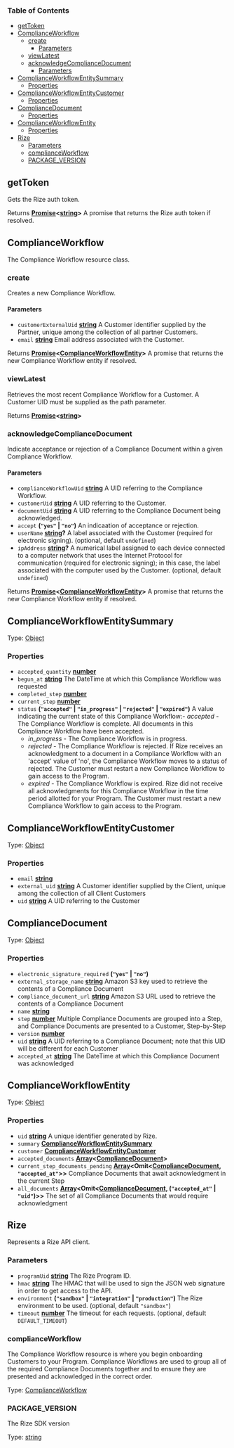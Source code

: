 <!-- Generated by documentation.js. Update this documentation by updating the source code. -->

### Table of Contents

-   [getToken][1]
-   [ComplianceWorkflow][2]
    -   [create][3]
        -   [Parameters][4]
    -   [viewLatest][5]
    -   [acknowledgeComplianceDocument][6]
        -   [Parameters][7]
-   [ComplianceWorkflowEntitySummary][8]
    -   [Properties][9]
-   [ComplianceWorkflowEntityCustomer][10]
    -   [Properties][11]
-   [ComplianceDocument][12]
    -   [Properties][13]
-   [ComplianceWorkflowEntity][14]
    -   [Properties][15]
-   [Rize][16]
    -   [Parameters][17]
    -   [complianceWorkflow][18]
    -   [PACKAGE_VERSION][19]

## getToken

Gets the Rize auth token.

Returns **[Promise][20]&lt;[string][21]>** A promise that returns the Rize auth token if resolved.

## ComplianceWorkflow

The Compliance Workflow resource class.

### create

Creates a new Compliance Workflow.

#### Parameters

-   `customerExternalUid` **[string][21]** A Customer identifier supplied by the Partner, unique among the collection of all partner Customers.
-   `email` **[string][21]** Email address associated with the Customer.

Returns **[Promise][20]&lt;[ComplianceWorkflowEntity][22]>** A promise that returns the new Compliance Workflow entity if resolved.

### viewLatest

Retrieves the most recent Compliance Workflow for a Customer. A Customer UID must be supplied as the path parameter.

Returns **[Promise][20]&lt;[string][21]>** 

### acknowledgeComplianceDocument

Indicate acceptance or rejection of a Compliance Document within a given Compliance Workflow.

#### Parameters

-   `complianceWorkflowUid` **[string][21]** A UID referring to the Compliance Workflow.
-   `customerUid` **[string][21]** A UID referring to the Customer.
-   `documentUid` **[string][21]** A UID referring to the Compliance Document being acknowledged.
-   `accept` **(`"yes"` \| `"no"`)** An indicaation of acceptance or rejection.
-   `userName` **[string][21]?** A label associated with the Customer (required for electronic signing). (optional, default `undefined`)
-   `ipAddress` **[string][21]?** A numerical label assigned to each device connected to a computer network that uses the Internet Protocol for communication (required for electronic signing); in this case, the label associated with the computer used by the Customer. (optional, default `undefined`)

Returns **[Promise][20]&lt;[ComplianceWorkflowEntity][22]>** A promise that returns the new Compliance Workflow entity if resolved.

## 

## ComplianceWorkflowEntitySummary

Type: [Object][23]

### Properties

-   `accepted_quantity` **[number][24]** 
-   `begun_at` **[string][21]** The DateTime at which this Compliance Workflow was requested
-   `completed_step` **[number][24]** 
-   `current_step` **[number][24]** 
-   `status` **(`"accepted"` \| `"in_progress"` \| `"rejected"` \| `"expired"`)** A value indicating the current state of this Compliance Workflow:-   _accepted_ - The Compliance Workflow is complete. All documents in this Compliance Workflow have been accepted.
    -   _in_progress_ - The Compliance Workflow is in progress.
    -   _rejected_ - The Compliance Workflow is rejected. If Rize receives an acknowledgment to a document in a Compliance Workflow with an 'accept' value of 'no', the Compliance Workflow moves to a status of rejected. The Customer must restart a new Compliance Workflow to gain access to the Program.
    -   _expired_ - The Compliance Workflow is expired. Rize did not receive all acknowledgments for this Compliance Workflow in the time period allotted for your Program. The Customer must restart a new Compliance Workflow to gain access to the Program.

## ComplianceWorkflowEntityCustomer

Type: [Object][23]

### Properties

-   `email` **[string][21]** 
-   `external_uid` **[string][21]** A Customer identifier supplied by the Client, unique among the collection of all Client Customers
-   `uid` **[string][21]** A UID referring to the Customer

## ComplianceDocument

Type: [Object][23]

### Properties

-   `electronic_signature_required` **(`"yes"` \| `"no"`)** 
-   `external_storage_name` **[string][21]** Amazon S3 key used to retrieve the contents of a Compliance Document
-   `compliance_document_url` **[string][21]** Amazon S3 URL used to retrieve the contents of a Compliance Document
-   `name` **[string][21]** 
-   `step` **[number][24]** Multiple Compliance Documents are grouped into a Step, and Compliance Documents are presented to a Customer, Step-by-Step
-   `version` **[number][24]** 
-   `uid` **[string][21]** A UID referring to a Compliance Document; note that this UID will be different for each Customer
-   `accepted_at` **[string][21]** The DateTime at which this Compliance Document was acknowledged

## ComplianceWorkflowEntity

Type: [Object][23]

### Properties

-   `uid` **[string][21]** A unique identifier generated by Rize.
-   `summary` **[ComplianceWorkflowEntitySummary][25]** 
-   `customer` **[ComplianceWorkflowEntityCustomer][26]** 
-   `accepted_documents` **[Array][27]&lt;[ComplianceDocument][28]>** 
-   `current_step_documents_pending` **[Array][27]&lt;Omit&lt;[ComplianceDocument][28], `"accepted_at"`>>** Compliance Documents that await acknowledgment in the current Step
-   `all_documents` **[Array][27]&lt;Omit&lt;[ComplianceDocument][28], (`"accepted_at"` \| `"uid"`)>>** The set of all Compliance Documents that would require acknowledgment

## Rize

Represents a Rize API client.

### Parameters

-   `programUid` **[string][21]** The Rize Program ID.
-   `hmac` **[string][21]** The HMAC that will be used to sign the JSON web signature in order to get access to the API.
-   `environment` **(`"sandbox"` \| `"integration"` \| `"production"`)** The Rize environment to be used. (optional, default `"sandbox"`)
-   `timeout` **[number][24]** The timeout for each requests. (optional, default `DEFAULT_TIMEOUT`)

### complianceWorkflow

The Compliance Workflow resource is where you begin onboarding Customers to your Program.
Compliance Workflows are used to group all of the required Compliance Documents together and to ensure they are presented and acknowledged in the correct order.

Type: [ComplianceWorkflow][29]

### PACKAGE_VERSION

The Rize SDK version

Type: [string][21]

[1]: #gettoken

[2]: #complianceworkflow

[3]: #create

[4]: #parameters

[5]: #viewlatest

[6]: #acknowledgecompliancedocument

[7]: #parameters-1

[8]: #complianceworkflowentitysummary

[9]: #properties

[10]: #complianceworkflowentitycustomer

[11]: #properties-1

[12]: #compliancedocument

[13]: #properties-2

[14]: #complianceworkflowentity

[15]: #properties-3

[16]: #rize

[17]: #parameters-2

[18]: #complianceworkflow-1

[19]: #package_version

[20]: https://developer.mozilla.org/docs/Web/JavaScript/Reference/Global_Objects/Promise

[21]: https://developer.mozilla.org/docs/Web/JavaScript/Reference/Global_Objects/String

[22]: #complianceworkflowentity

[23]: https://developer.mozilla.org/docs/Web/JavaScript/Reference/Global_Objects/Object

[24]: https://developer.mozilla.org/docs/Web/JavaScript/Reference/Global_Objects/Number

[25]: #complianceworkflowentitysummary

[26]: #complianceworkflowentitycustomer

[27]: https://developer.mozilla.org/docs/Web/JavaScript/Reference/Global_Objects/Array

[28]: #compliancedocument

[29]: #complianceworkflow
